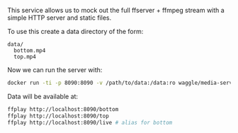 This service allows us to mock out the full ffserver + ffmpeg stream with a simple HTTP server and static files.

To use this create a data directory of the form:

```
data/
  bottom.mp4
  top.mp4
```

Now we can run the server with:

```sh
docker run -ti -p 8090:8090 -v /path/to/data:/data:ro waggle/media-server
```

Data will be available at:

```sh
ffplay http://localhost:8090/bottom
ffplay http://localhost:8090/top
ffplay http://localhost:8090/live # alias for bottom
```
